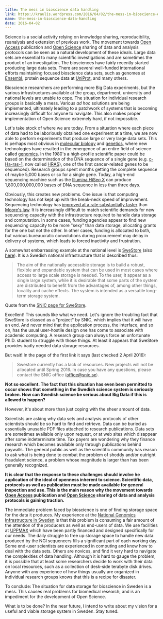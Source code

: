 ```yaml
---
title: The mess in bioscience data handling
link: https://kraulis.wordpress.com/2016/04/02/the-mess-in-bioscience-data-handling/
name: the-mess-in-bioscience-data-handling
date: 2016-04-02
---
```

Science is a social activity relying on knowledge sharing, reproducibility, reanalysis and extension of previous work. The movement towards [Open Access](https://en.wikipedia.org/wiki/Open_access) publication and [Open Science](https://en.wikipedia.org/wiki/Open_science) sharing of data and analysis protocols can be seen as a natural development of these ideals. Large data sets are essential to many scientific investigations and are sometimes the product of an investigation. The biosciences have fairly recently started producing large data sets. There are several well-funded international efforts maintaining focused bioscience data sets, such as genomes at [Ensembl](http://www.ensembl.org/), protein sequence data at [UniProt](http://www.uniprot.org/), and many others.

Bioscience researchers are performing more Big Data experiments, but the various infrastructures available at the group, department, university and national levels are unable to cope. The situation for individual research groups is basically a mess. Various *ad hoc* solutions are being implemented, ultimately leading to a patchwork of systems that is becoming increasingly difficult for anyone to navigate. This also makes proper implementation of Open Science extremely hard, if not impossible.



Let's take stock of where we are today. From a situation where each piece of data had to be laboriously obtained one experiment at a time, we are now able to perform experiments that produce large or very large data sets. This is perhaps most obvious in [molecular biology](https://en.wikipedia.org/wiki/Molecular_biology) and [genetics](https://en.wikipedia.org/wiki/Genetics), where new technologies have resulted in the emergence of an entire field of science called [genomics](https://en.wikipedia.org/wiki/Genomics). In the 1980's a high-profile scientific paper could be based on the determination of the DNA sequence of a single gene (e.g. [c-Ha-ras-1](http://www.ncbi.nlm.nih.gov/pubmed/?term=6298635), now called [HRAS](https://en.wikipedia.org/wiki/HRAS)), one of the first cancer-related genes to be sequenced). Research groups spent months getting the complete sequence of maybe 5,000 bases or so for a single gene. Today, a high-end sequencing machine such as the [Illumina HiSeq X](http://www.illumina.com/systems/sequencing.html) can produce 1,800,000,000,000 bases of DNA sequence in less than three days.

Obviously, this creates new problems. One issue is that computing technology has not kept up with the break-neck speed of improvement. Sequencing technology has [improved at a rate substantially faster](https://www.genome.gov/sequencingcosts/) than [Moore's law](https://en.wikipedia.org/wiki/Moore%27s_law). It is increasingly difficult to match scientific demands for new sequencing capacity with the infrastructure required to handle data storage and computation. In some cases, funding agencies appear to find new sequencing capacity to be more "sexy" than data storage, allocating grants for the one but not the other. In other cases, funding is allocated to both, but various bureaucratic convolutions during procurement may delay in delivery of systems, which leads to forced inactivity and frustration.

A somewhat embarrassing example at the national level is [SweStore](http://snicdocs.nsc.liu.se/wiki/SweStore) (also [here](http://www.snic.vr.se/projects/swestore)). It is a Swedish national infrastructure that is described thus:

> The aim of the nationally accessible storage is to build a robust, flexible and expandable system that can be used in most cases where access to large scale storage is needed. To the user, it appear as a single large system, while it is desirable that some parts of the system are distributed to benefit from the advantages of, among other things, locality and cache effects. The system is intended as a versatile long-term storage system.

Quote from the [SNIC page for SweStore](http://www.snic.vr.se/projects/swestore).

Excellent! This sounds like what we need. Let's ignore the troubling fact that SweStore is classed as a "project" by SNIC, which implies that it will have an end. And never mind that the application process, the interface, and so on, has the usual user-hostile design one has come to associate with academic computing. A research group can always force an unfortunate Ph.D. student to struggle with those things. At least it appears that SweStore provides badly needed data storage resources.

But wait! In the page of the first link it says (last checked 2 April 2016):

> Swestore currently has a lack of resources. New projects will not be allocated until Spring 2016. In case you have any questions, please contact the SNIC office (office@snic.se).

**Not so excellent. The fact that this situation has even been permitted to occur shows that something in the Swedish science system is seriously broken. How can Swedish science be serious about Big Data if this is allowed to happen?**

However, it's about more than just coping with the sheer amount of data.

Scientists are asking why data sets and analysis protocols of other scientists should be so hard to find and retrieve. Data can be buried as essentially unusable PDF files attached to research publications. Data sets are sometimes available only upon request, or at web sites which disappear after some indeterminate time. Tax payers are wondering why they finance research which becomes available only through publications behind paywalls. The general public as well as the scientific community has reason to ask what is being done to combat the problem of shoddy and/or outright fraudulent science, a problem whose magnitude is larger than has been generally recognized.

**It is clear that the response to these challenges should involve he application of the ideal of openness inherent to science. Scientific data, protocols as well as publication must be made available for general inspection and use. This is the main reason why the movement towards [Open Access](https://en.wikipedia.org/wiki/Open_access) publication and [Open Science](https://en.wikipedia.org/wiki/Open_science) sharing of data and analysis protocols is gaining traction.**

The immediate problem faced by bioscience is one of finding storage space for the data it produces. My experience at the [National Genomics Infrastructure in Sweden](https://www.scilifelab.se/platforms/ngi/) is that this problem is consuming a fair amount of the attention of the producers as well as end-users of data. We use facilities at [UPPMAX](http://www.uppmax.uu.se/) which have been partly financed and designed specifically for our needs. The daily struggle to free up storage space to handle new data produced by the NGI sequencers fills a significant part of each working day. Some end-user scientists are experienced in computing and know how to deal with the data sets. Others are novices, and find it very hard to navigate the complexities of data handling. Although it is hard to gauge the problem, it is possible that at least some researchers decide to work with their data on local resources, such as a collection of desk-side terabyte disk drives. Anyone with any experience of how things usually are organized in individual research groups knows that this is a recipe for disaster.

To conclude: The situation for data storage for bioscience in Sweden is a mess. This causes real problems for biomedical research, and is an impediment for the development of Open Science.

What is to be done? In the near future, I intend to write about my vision for a useful and viable storage system in Sweden. Stay tuned.

